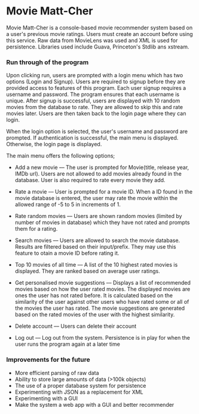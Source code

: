 # Movie Matt-Cher #

Movie Matt-Cher is a console-based movie recommender system based on a user's previous movie ratings. Users must create an account before using this service. Raw data from MovieLens was used and XML is used for persistence. Libraries used include Guava, Princeton's Stdlib ans xstream.  

### Run through of the program ###

Upon clicking run, users are prompted with a login menu which has two options (Login and Signup). Users are required to signup before they are provided access to features of this program. Each user signup requires a username and password. The program ensures that each username is unique. After signup is successful, users are displayed with 10 random movies from the database to rate. They are allowed to skip this and rate movies later. Users are then taken back to the login page where they can login.

When the login option is selected, the user's username and password are prompted. If authentication is successful, the main menu is displayed. Otherwise, the login page is displayed. 

The main menu offers the following options;

* Add a new movie –– The user is prompted for Movie(title, release year, IMDb url). Users are not allowed to add movies already found in the database. User is also required to rate every movie they add. 

* Rate a movie –– User is prompted for a movie ID. When a ID found in the movie database is entered, the user may rate the movie within the allowed range of -5 to 5 in increments of 1. 

* Rate random movies –– Users are shown random movies (limited by number of movies in database) which they have not rated and prompts them for a rating. 

* Search movies –– Users are allowed to search the movie database. Results are filtered based on their input/prefix. They may use this feature to otain a movie ID before rating it. 

* Top 10 movies of all time –– A list of the 10 highest rated movies is displayed. They are ranked based on average user ratings. 

* Get personalised movie suggestions –– Displays a list of recommended movies based on how the user rated movies. The displayed movies are ones the user has not rated before. It is calculated based on the similarity of the user against other users who have rated some or all of the movies the user has rated. The movie suggestions are generated based on the rated movies of the user with the highest similarity. 

* Delete account –– Users can delete their account

* Log out –– Log out from the system. Persistence is in play for when the user runs the program again at a later time

### Improvements for the future ###

* More efficient parsing of raw data
* Ability to store large amounts of data (>100k objects)
* The use of a proper database system for persistence 
* Experimenting with JSON as a replacement for XML
* Experimenting with a GUI
* Make the system a web app with a GUI and better recommender